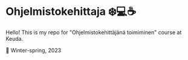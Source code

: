# Ohjelmistokehittaja :snowflake::computer::coffee:

Hello! This is my repo for "Ohjelmistokehittäjänä toimiminen" course at Keuda. 

:date: Winter-spring, 2023 
